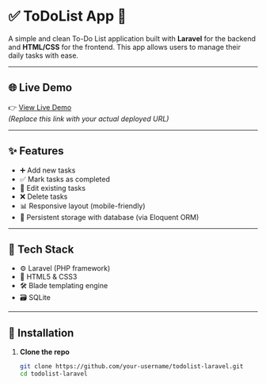 # ✅ ToDoList App 📝

A simple and clean To-Do List application built with **Laravel** for the backend and **HTML/CSS** for the frontend. This app allows users to manage their daily tasks with ease.

---

## 🌐 Live Demo

👉 [View Live Demo](https://reminder-white-sun-5861.fly.dev/tasks)  
_(Replace this link with your actual deployed URL)_

---

## ✨ Features

-   ➕ Add new tasks
-   ✅ Mark tasks as completed
-   📝 Edit existing tasks
-   ❌ Delete tasks
-   📊 Responsive layout (mobile-friendly)
-   💾 Persistent storage with database (via Eloquent ORM)

---

## 🔧 Tech Stack

-   ⚙️ Laravel (PHP framework)
-   🎨 HTML5 & CSS3
-   🛠️ Blade templating engine
-   🗃️ SQLite

---

## 🚀 Installation

1. **Clone the repo**
    ```bash
    git clone https://github.com/your-username/todolist-laravel.git
    cd todolist-laravel
    ```
